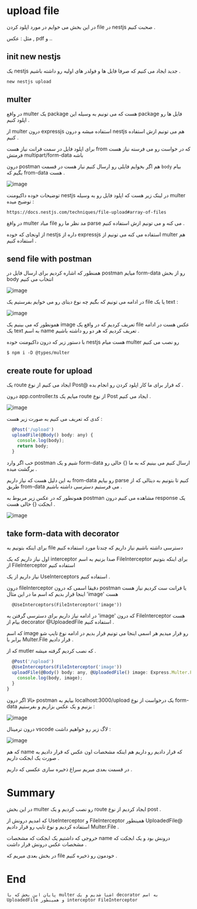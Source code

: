 # upload file 

در این بخش می خوایم در مورد اپلود کردن file در nestjs صحبت کنیم . 

مثل : عکس , pdf و ..

## init new nestjs


یک nestjs جدید ایجاد می کنیم که صرفا فایل ها و فولدر های اولیه رو داشته باشیم . 


```
new nestjs upload 
```


## multer 

در واقع multer یک package هست که می تونیم به وسیله این package فایل ها رو اپلود کنیم . 

از multer درون expressjs استفاده میشه و درون nestjs هم می تونیم ازش استفاده کنیم . 

برای اپلود فایل در سمت فرانت نیاز هست from که در خواست رو می فرسته نیاز هست فرمتش multipart/form-data باشه 

درون postman هم اگر بخوایم فایلی رو ارسال کنیم نیاز هست در قسمت `body` بیام بگیم که from-data هست . 


![image](https://github.com/mosenn/back-end/assets/91747908/5644bb3a-28eb-43ac-8bab-7eb0e469c10a)


توضیحات خوده داکیومنت nestjs در لینک زیر هست که اپلود فایل رو به وسیله multer توضیح میده : 

```
https://docs.nestjs.com/techniques/file-upload#array-of-files
```

در واقغ multer میاد file مد نظر ما رو parse می کنه و می تونیم ازش استفاده کنیم . 

از اونجای که خوده nestjs داره از expressjs استفاده می کنه می تونیم از multer هم استفاده کنیم . 

## send file with postman 

همنطور که اشاره کردیم برای ارسال فایل در postman میایم form-data رو از بخش body انتخاب می کنیم 


![image](https://github.com/mosenn/back-end/assets/91747908/5644bb3a-28eb-43ac-8bab-7eb0e469c10a)


در ادامه می تونیم که بگیم چه نوع دیتای رو می خوایم بفرستیم یک file یا یک text : 


![image](https://github.com/mosenn/back-end/assets/91747908/fa13a185-cede-4441-8e9f-3742cf0c96e1)


همونطور که می بینیم یک image تعریف کردیم که در واقع یک file عکس هست در ادامه یک text به اسم name تعریف کردیم که هر دو رو داشته باشیم . 


با دستور زیر که درون داکیومنت خوده nestjs هست میام multer رو نصب می کنیم 

```
$ npm i -D @types/multer
```

## create route for upload

یک route ایجاد می کنیم از نوع Post@ که قرار برای ما کار اپلود کردن رو انجام بده . 

درون app.controller.ts میایم یک route از نوع Post ایجاد می کنیم . 

![image](https://github.com/mosenn/back-end/assets/91747908/e54cab1a-9222-42fe-a17c-dc9b9b34c7f4)


کدی که تعریف می کنیم به صورت زیر هست :

```javascript
  @Post('/upload')
  uploadFile(@Body() body: any) {
    console.log(body);
    return body;
  }
```

خب اگر وارد postman شیم و یک form-data ارسال کنیم می بینیم که به ما {} خالی رو برگشت میده . 

به این دلیل هست که نیاز داریم from-data رو بیایم parse کنیم تا بتونیم به دیتالی که از طریق from-data می فرستیم دسترسی داشته باشیم . 

همونطور که در عکس زیر مربوط به postman مشاهده می کنیم درون response یک ابجکت {} خالی هست . 

![image](https://github.com/mosenn/back-end/assets/91747908/01c34b45-1f3a-4a4c-81b7-296886ccbbcf)


## take form-data with decorator

برای اینکه بتونیم به file دسترسی داشته باشیم نیاز داریم که چندتا مورد استفاده کنیم 

اول نیاز داریم که یک interceptor صدا بزنیم به اسم FileInterceptor برای اینکه بتونیم از FileInterceptor استفاده کنیم 

نیاز داریم از یک UseInterceptors استفاده کنیم .

درون fileInterceptor دقیقا اسمی که درون postman یا فرانت ست کردیم نیاز هست اینجا قرار بدیم که اسم ما در این مثال 'image' هست 

```
  @UseInterceptors(FileInterceptor('image'))
```
در ادامه نیاز داریم برای دسترسی گرفتن به 'image' که درون FileInterceptor هست بیام از decorator @UploadedFile استفاده کنیم . 

که اسم image رو قرار میدیم هر اسمی اینجا می تونیم قرار بدیم در ادامه نوع تایپ شو برابر با Multer.File قرار دادیم .

که از mutler که نصب کردیم گرفته میشه . 

```javascript
  @Post('/upload')
  @UseInterceptors(FileInterceptor('image'))
  uploadFile(@Body() body: any, @UploadedFile() image: Express.Multer.File) {
    console.log(body, image);
  }
}
```

حالا اگر درون postman بیایم به localhost:3000/upload یک درخواست از نوع form-data بزنیم و یک عکس بزاریم و بفرستیم : 

![image](https://github.com/mosenn/back-end/assets/91747908/057d3425-020d-4ab7-b5d6-1cb9c61864d7)

درون ترمینال vscode لاگ زیر رو خواهیم داشت : 

![image](https://github.com/mosenn/back-end/assets/91747908/9c626f1d-4e1a-4c51-9a34-5ae3f3e98792)


که هم name که قرار دادیم رو داریم هم اینکه مشخصات اون عکس که قرار دادیم به صورت یک ابجکت داریم . 

در قسمت بعدی میریم سراغ ذخیره سازی عکسی که داریم . 


# Summary 

در این بخش multer رو نصب کردیم و یک route ایجاد کردیم از نوع post . 

که امدیم درونش از UseInterceptor و FileInterceptor همینطور UploadedFile@  استفاده کردیم و نوع تایپ رو قرار دادیم Multer.File . 

خروجی که داشتیم یک ابجکت که مشخصات name درونش بود و یک ابجکت که مشخصات عکس درونش قرار داشت . 

در بخش بعدی میریم که file خودمون رو ذخیره کنیم . 

#  End 

`پایان این بخش که با multer اشنا شدیم و یک decorator به اسم UploadedFile و همینطور interceptor FileInterceptor`

